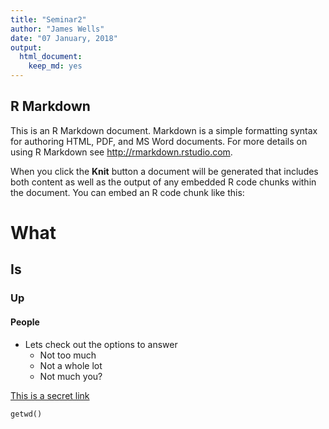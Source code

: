 ```yaml
---
title: "Seminar2"
author: "James Wells"
date: "07 January, 2018"
output: 
  html_document: 
    keep_md: yes
---
```




## R Markdown

This is an R Markdown document. Markdown is a simple formatting syntax for authoring HTML, PDF, and MS Word documents. For more details on using R Markdown see <http://rmarkdown.rstudio.com>.

When you click the **Knit** button a document will be generated that includes both content as well as the output of any embedded R code chunks within the document. You can embed an R code chunk like this:


# What
## Is
### Up
#### People

* Lets check out the options to answer
    * Not too much
    * Not a whole lot
    * Not much you?
    
[This is a secret link](https://google.com/)


```getwd
getwd()
```


